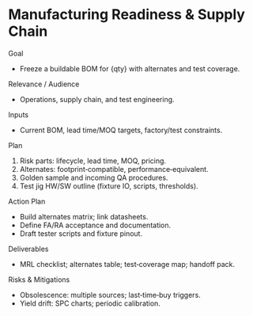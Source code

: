 # Manufacturing Readiness & Supply Chain

Goal
- Freeze a buildable BOM for {qty} with alternates and test coverage.

Relevance / Audience
- Operations, supply chain, and test engineering.

Inputs
- Current BOM, lead time/MOQ targets, factory/test constraints.

Plan
1) Risk parts: lifecycle, lead time, MOQ, pricing.
2) Alternates: footprint‑compatible, performance‑equivalent.
3) Golden sample and incoming QA procedures.
4) Test jig HW/SW outline (fixture IO, scripts, thresholds).

Action Plan
- Build alternates matrix; link datasheets.
- Define FA/RA acceptance and documentation.
- Draft tester scripts and fixture pinout.

Deliverables
- MRL checklist; alternates table; test‑coverage map; handoff pack.

Risks & Mitigations
- Obsolescence: multiple sources; last‑time‑buy triggers.
- Yield drift: SPC charts; periodic calibration.

